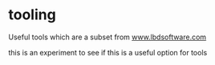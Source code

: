 # tooling
Useful tools which are a subset from www.lbdsoftware.com 

this is an experiment to see if this is a useful option for tools
